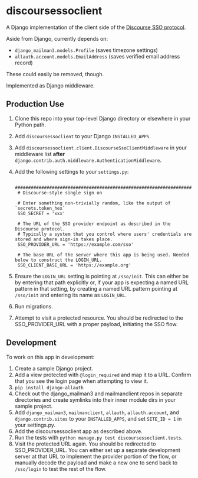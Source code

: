 # discoursessoclient

A Django implementation of the client side of the [Discourse SSO protocol](https://meta.discourse.org/t/official-single-sign-on-for-discourse-sso/13045).

Aside from Django, currently depends on:

* `django_mailman3.models.Profile` (saves timezone settings)
* `allauth.account.models.EmailAddress` (saves verified email address record)

These could easily be removed, though.

Implemented as Django middleware.

## Production Use

1. Clone this repo into your top-level Django directory or elsewhere in your Python path.
1. Add `discoursessoclient` to your Django `INSTALLED_APPS`.
1. Add `discoursessoclient.client.DiscourseSsoClientMiddleware` in your middleware list **after** `django.contrib.auth.middleware.AuthenticationMiddleware`.
1. Add the following settings to your `settings.py`:

        ######################################################################
        # Discourse-style single sign on

        # Enter something non-trivially random, like the output of `secrets.token_hex`
        SSO_SECRET = 'xxx'

        # The URL of the SSO provider endpoint as described in the Discourse protocol.
        # Typically a system that you control where users' credentials are stored and where sign-in takes place.
        SSO_PROVIDER_URL = 'https://example.com/sso'

        # The base URL of the server where this app is being used. Needed below to construct the LOGIN_URL.
        SSO_CLIENT_BASE_URL = 'https://example.org'
1. Ensure the `LOGIN_URL` setting is pointing at `/sso/init`. This can either be by entering that path explicitly or,
if your app is expecting a named URL pattern in that setting, by creating a named URL pattern pointing at
`/sso/init` and entering its name as `LOGIN_URL`.
1. Run migrations.
1. Attempt to visit a protected resource. You should be redirected to the SSO_PROVIDER_URL with a proper payload, initiating the SSO flow.

## Development

To work on this app in development:

1. Create a sample Django project.
1. Add a view protected with `@login_required` and map it to a URL. Confirm that you see the login page when attempting to view it.
1. `pip install django-allauth`
1. Check out the django_mailman3 and mailmanclient repos in separate directories and create symlinks into their inner module dirs in your sample project.
1. Add `django_mailman3`, `mailmanclient`, `allauth`, `allauth.account`, and `django.contrib.sites` to your `INSTALLED_APPS`, and set `SITE_ID = 1` in your settings.py.
1. Add the discoursessoclient app as described above.
1. Run the tests with `python manage.py test discoursessoclient.tests`.
1. Visit the protected URL again. You should be redirected to SSO_PROVIDER_URL. You can either set up a
separate development server at that URL to implement the provider portion of the flow, or manually decode
the payload and make a new one to send back to `/sso/login` to test the rest of the flow.

